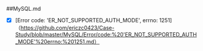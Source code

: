 ##MySQL.md

   -[x] [Error code: 'ER_NOT_SUPPORTED_AUTH_MODE', errno: 1251]（https://github.com/ericzc0423/Case-Study/blob/master/MySQL/Error/code:%20'ER_NOT_SUPPORTED_AUTH_MODE'%20errno:%201251.md）
